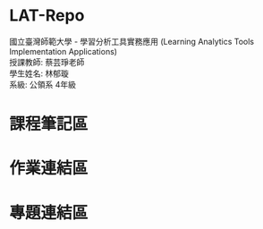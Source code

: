 # LAT-Repo
國立臺灣師範大學 - 學習分析工具實務應用 (Learning Analytics Tools Implementation Applications)  
授課教師: 蔡芸琤老師   
學生姓名: 林郁璇  
系級: 公領系 4年級  
# 課程筆記區
# 作業連結區
# 專題連結區

